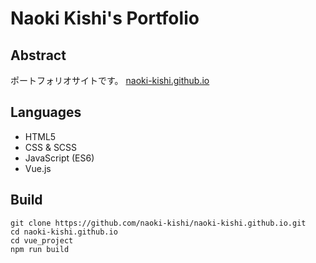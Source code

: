 # Naoki Kishi's Portfolio

## Abstract
ポートフォリオサイトです。
[naoki-kishi.github.io](https://naoki-kishi.github.io)

## Languages
- HTML5
- CSS & SCSS
- JavaScript (ES6)
- Vue.js


## Build
```
git clone https://github.com/naoki-kishi/naoki-kishi.github.io.git
cd naoki-kishi.github.io
cd vue_project
npm run build
```